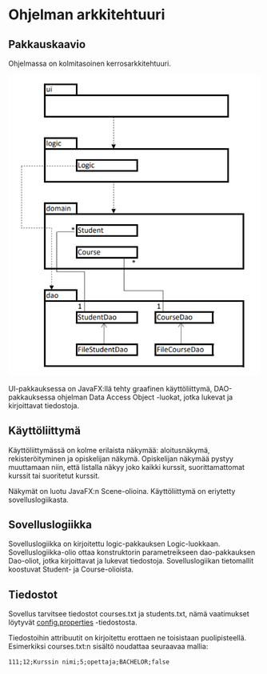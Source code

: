 # Ohjelman arkkitehtuuri

## Pakkauskaavio

Ohjelmassa on kolmitasoinen kerrosarkkitehtuuri.

![alt text](https://github.com/puuro-maria/ot-harjoitustyo/blob/master/dokumentointi/OSS_Pakkauskaavio.PNG "Pakkauskaavio")

UI-pakkauksessa on JavaFX:llä tehty graafinen käyttöliittymä, DAO-pakkauksessa ohjelman Data Access Object -luokat, jotka lukevat ja kirjoittavat tiedostoja.

## Käyttöliittymä

Käyttöliittymässä on kolme erilaista näkymää: aloitusnäkymä, rekisteröityminen ja opiskelijan näkymä. Opiskelijan näkymää pystyy muuttamaan niin, että listalla näkyy joko kaikki kurssit, suorittamattomat kurssit tai suoritetut kurssit. 

Näkymät on luotu JavaFX:n Scene-olioina. Käyttöliittymä on eriytetty sovelluslogiikasta.

## Sovelluslogiikka

Sovelluslogiikka on kirjoitettu logic-pakkauksen Logic-luokkaan. Sovelluslogiikka-olio ottaa konstruktorin parametreikseen dao-pakkauksen Dao-oliot, jotka kirjoittavat ja lukevat tiedostoja. Sovelluslogiikan tietomallit koostuvat Student- ja Course-olioista. 

## Tiedostot

Sovellus tarvitsee tiedostot courses.txt ja students.txt, nämä vaatimukset löytyvät [config.properties](https://github.com/puuro-maria/ot-harjoitustyo/blob/master/OpintojenSeurantasovellus/config.properties) -tiedostosta. 

Tiedostoihin attribuutit on kirjoitettu erottaen ne toisistaan puolipisteellä. Esimerkiksi courses.txt:n sisältö noudattaa seuraavaa mallia:

```
111;12;Kurssin nimi;5;opettaja;BACHELOR;false
```

